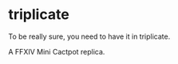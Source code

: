 triplicate
==========
To be really sure, you need to have it in triplicate.

A FFXIV Mini Cactpot replica.
